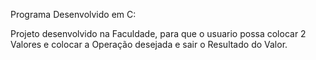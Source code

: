 Programa Desenvolvido em C:

Projeto desenvolvido na Faculdade, para que o usuario possa colocar 2 Valores e colocar a Operação desejada e sair o Resultado do Valor.
